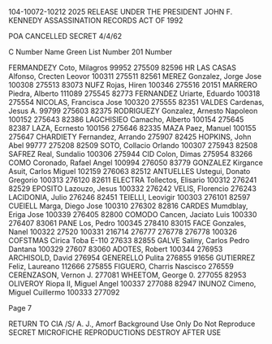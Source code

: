104-10072-10212 2025 RELEASE UNDER THE PRESIDENT JOHN F. KENNEDY ASSASSINATION RECORDS ACT OF 1992

POA CANCELLED  SECRET 4/4/62

C Number Name Green List Number 201 Number

FERMANDEZY Coto, Milagros 99952 275509
82596 HR LAS CASAS Alfonso, Crecten Leovor 100311 275511
82561 MEREZ Gonzalez, Jorge Jose 100308 275513
83073 NUFZ Rojas, Hiren 100346 275516
20151 MARRERO Piedra, Alberto 111089 275545
82773 FERNANDEZ Uriarte, Eduardo 100318 275554
NICOLAS, Francisca Jose 100320 275555
82351 VALDES Cardenas, Jesus A. 99799 275603
82375 RODRIGUEZY Gonzalez, Arnesto Napoleon 100152 275643
82386 LAGCHISIEO Camacho, Alberto 100154 275645
82387 LAZA, Ecrnesto 100156 275646
82335 MAZA Paez, Manuel 100155 275647
CHARDIETY Fernandez, Arrando 275907
82425 HOPKINS, John Abel 99777 275208
82509 SOTO, Collacio Orlando 100307 275943
82508 SAFREZ Real, Sundalio 100306 275944
CID Colon, Dimas 275954
83266 COMO Coronado, Rafael Angel 100994 276050
83779 GONZALEZ Kirgance Asuit, Carlos Miguel 102159 276063
82512 ANTUELLES Ustegui, Donato Gregorio 100313 276120
82611 ELECTRA Tollectos, Elisario 100312 276241
82529 EPOSITO Lazouzo, Jesus 100332 276242
VELIS, Florencio 276243
LACIDONIA, Julio 276246
82451 TEIELLI, Leovigir 100303 276101
82597 CUEIELL Marga, Diego Jose 100310 276302
82816 CARDES Mumdblay, Eriga Jose 100339 276405
82800 COMODO Cancen, Jaciato Luis 100330 276407
83061 PANE Los, Pedro 100345 278410
83015 FACE Gonzales, Nanel 100322 27520
100331 216714
276777
276778
276778
100326
COFSTMAS Cirica Toba E-110 27633
82855 GALVE Saliny, Carlos Pedro Dantana 100329 27607
83060 ADOTES, Robert 100344 276953
ARCHISOLD, David 276954
GENERELLO Pulita 276855
91656 GUTIERREZ Feliz, Laureano 112666 275855
FIGUERO, Charris Nascisco 276559
CERENZASON, Vernon J. 277081
WHEETOM, George 0. 277055
82953 OLIVEROY Riopa II, Miguel Angel 100337 277088
82947 INUNOZ Cimeno, Miguel Cuillermo 100333 277092

Page 7

RETURN TO CIA /S/ A. J., Amorf
Background Use Only
Do Not Reproduce SECRET
MICROFICHE REPRODUCTIONS DESTROY AFTER USE
